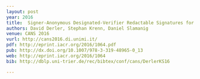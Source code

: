 ```yaml
---
layout: post
year: 2016
title:  Signer-Anonymous Designated-Verifier Redactable Signatures for Cloud-Based Data Sharing
authors: David Derler, Stephan Krenn, Daniel Slamanig
venue: CANS 2016
vurl: http://cans2016.di.unimi.it/
pdf: http://eprint.iacr.org/2016/1064.pdf
pub: http://dx.doi.org/10.1007/978-3-319-48965-0_13
web: http://eprint.iacr.org/2016/1064
bib: http://dblp.uni-trier.de/rec/bibtex/conf/cans/DerlerKS16 

---
```


